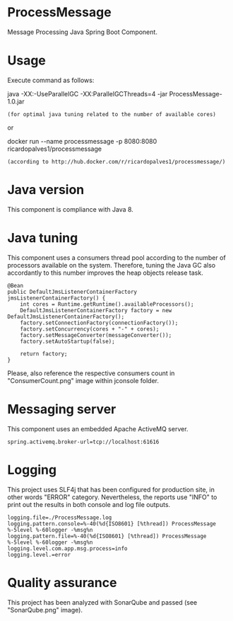 # ProcessMessage
Message Processing Java Spring Boot Component.

# Usage

Execute command as follows:

java -XX:-UseParallelGC -XX:ParallelGCThreads=4 -jar ProcessMessage-1.0.jar

	(for optimal java tuning related to the number of available cores)

or

docker run --name processmessage -p 8080:8080 ricardopalves1/processmessage

	(according to http://hub.docker.com/r/ricardopalves1/processmessage/)

# Java version
This component is compliance with Java 8.

# Java tuning
This component uses a consumers thread pool according to the number of processors available on the system.
Therefore, tuning the Java GC also accordantly to this number improves the heap objects release task.

	@Bean
	public DefaultJmsListenerContainerFactory jmsListenerContainerFactory() {
		int cores = Runtime.getRuntime().availableProcessors();
		DefaultJmsListenerContainerFactory factory = new DefaultJmsListenerContainerFactory();
		factory.setConnectionFactory(connectionFactory());
		factory.setConcurrency(cores + "-" + cores);
		factory.setMessageConverter(messageConverter());
		factory.setAutoStartup(false);

		return factory;
	}
	
Please, also reference the respective consumers count in "ConsumerCount.png" image within jconsole folder.

# Messaging server
This component uses an embedded Apache ActiveMQ server.

	spring.activemq.broker-url=tcp://localhost:61616
	
# Logging
This project uses SLF4j that has been configured for production site, in other words "ERROR" category.
Nevertheless, the reports use "INFO" to print out the results in both console and log file outputs.

	logging.file=./ProcessMessage.log
	logging.pattern.console=%-40(%d{ISO8601} [%thread]) ProcessMessage %-5level %-60logger -%msg%n
	logging.pattern.file=%-40(%d{ISO8601} [%thread]) ProcessMessage %-5level %-60logger -%msg%n
	logging.level.com.app.msg.process=info
	logging.level.=error
	
# Quality assurance
This project has been analyzed with SonarQube and passed (see "SonarQube.png" image).

